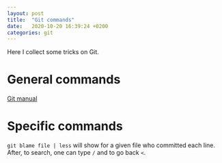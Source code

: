 ```yaml
---
layout: post
title:  "Git commands"
date:   2020-10-20 16:39:24 +0200
categories: git
---
```


Here I collect some tricks on Git. 

# General commands

[Git manual][manual]

# Specific commands

`git blame file | less` will show for a given file who committed each line. After, to search, one can type `/` and to go back `<`.  

[manual]: https://git-scm.com/book/en/v2

